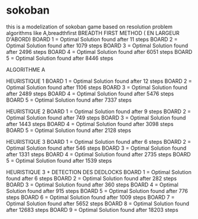 # sokoban
this is a modelization of sokoban game based on resolution problem algorithms like A,breadthfirst 
BREADTH FIRST METHOD ( EN LARGEUR D'ABORD)
BOARD 1  = Optimal Solution found after 11 steps
BOARD 2  = Optimal Solution found after 1079 steps
BOARD 3  = Optimal Solution found after 2496 steps
BOARD 4  = Optimal Solution found after 6051 steps
BOARD 5  = Optimal Solution found after 8446 steps 

ALGORITHME A 

HEURISTIQUE 1 
BOARD 1  = Optimal Solution found after 12 steps
BOARD 2  = Optimal Solution found after 1106 steps
BOARD 3  = Optimal Solution found after 2489 steps
BOARD 4  = Optimal Solution found after 5476 steps
BOARD 5  = Optimal Solution found after 7337 steps

HEURISTIQUE 2
BOARD 1  = Optimal Solution found after 9 steps
BOARD 2  = Optimal Solution found after 749 steps
BOARD 3  = Optimal Solution found after 1443 steps
BOARD 4  = Optimal Solution found after 3098 steps
BOARD 5  = Optimal Solution found after 2128 steps

HEURISTIQUE 3 
BOARD 1  = Optimal Solution found after 6 steps
BOARD 2  = Optimal Solution found after 546 steps
BOARD 3  = Optimal Solution found after 1331 steps
BOARD 4  = Optimal Solution found after 2735 steps
BOARD 5  = Optimal Solution found after 1539 steps

HEURISTIQUE 3 + DETECTION DES DEDLOCKS
BOARD 1  = Optimal Solution found after 6 steps
BOARD 2  = Optimal Solution found after 282 steps
BOARD 3  = Optimal Solution found after 360 steps
BOARD 4  = Optimal Solution found after 915 steps
BOARD 5  = Optimal Solution found after 776 steps
BOARD 6  = Optimal Solution found after 1009 steps
BOARD 7  = Optimal Solution found after 5652 steps
BOARD 8  = Optimal Solution found after 12683 steps
BOARD 9  = Optimal Solution found after 18203 steps
